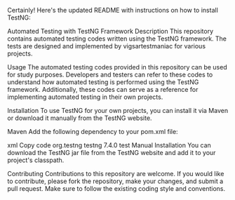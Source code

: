 
Certainly! Here's the updated README with instructions on how to install TestNG:

Automated Testing with TestNG Framework
Description
This repository contains automated testing codes written using the TestNG framework. The tests are designed and implemented by vigsartestmaniac for various projects.

Usage
The automated testing codes provided in this repository can be used for study purposes. Developers and testers can refer to these codes to understand how automated testing is performed using the TestNG framework. Additionally, these codes can serve as a reference for implementing automated testing in their own projects.

Installation
To use TestNG for your own projects, you can install it via Maven or download it manually from the TestNG website.

Maven
Add the following dependency to your pom.xml file:

xml
Copy code
<dependency>
    <groupId>org.testng</groupId>
    <artifactId>testng</artifactId>
    <version>7.4.0</version> <!-- Replace with the latest version -->
    <scope>test</scope>
</dependency>
Manual Installation
You can download the TestNG jar file from the TestNG website and add it to your project's classpath.

Contributing
Contributions to this repository are welcome. 
If you would like to contribute, please fork the repository, make your changes, and submit a pull request. Make sure to follow the existing coding style and conventions.
